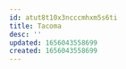 ```yaml
---
id: atut8t10x3ncccmhxm5s6ti
title: Tacoma
desc: ''
updated: 1656043558699
created: 1656043558699
---
```


